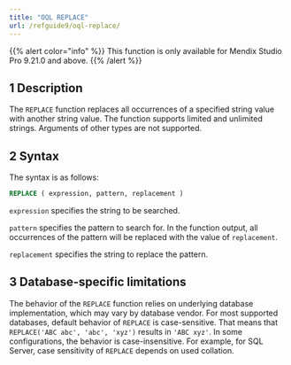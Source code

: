 ```yaml
---
title: "OQL REPLACE"
url: /refguide9/oql-replace/
---
```


{{% alert color="info" %}}
This function is only available for Mendix Studio Pro 9.21.0 and above.
{{% /alert %}}

## 1 Description

The `REPLACE` function replaces all occurrences of a specified string value with another string value. The function supports limited and unlimited strings. Arguments of other types are not supported.

## 2 Syntax

The syntax is as follows:

```sql
REPLACE ( expression, pattern, replacement )
```

`expression` specifies the string to be searched.

`pattern` specifies the pattern to search for. In the function output, all occurrences of the pattern will be replaced with the value of `replacement`.

`replacement` specifies the string to replace the pattern.

## 3 Database-specific limitations

The behavior of the `REPLACE` function relies on underlying database implementation, which may vary by database vendor. For most supported databases, default behavior of `REPLACE` is case-sensitive. That means that `REPLACE('ABC abc', 'abc', 'xyz')` results in `'ABC xyz'`. In some configurations, the behavior is case-insensitive. For example, for SQL Server, case sensitivity of `REPLACE` depends on used collation.

